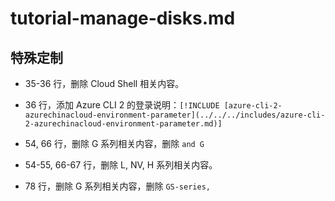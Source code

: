# tutorial-manage-disks.md

## 特殊定制

* 35-36 行，删除 Cloud Shell 相关内容。

* 36 行，添加 Azure CLI 2 的登录说明：`[!INCLUDE [azure-cli-2-azurechinacloud-environment-parameter](../../../includes/azure-cli-2-azurechinacloud-environment-parameter.md)]`

* 54, 66 行，删除 G 系列相关内容，删除 `and G`

* 54-55, 66-67 行，删除 L, NV, H 系列相关内容。

* 78 行，删除 G 系列相关内容，删除 `GS-series,`